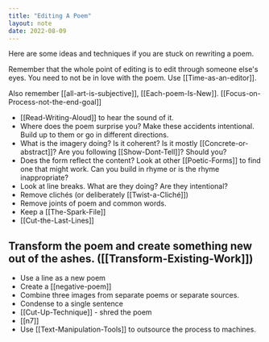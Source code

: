 ```yaml
---
title: "Editing A Poem"
layout: note
date: 2022-08-09
---
```


Here are some ideas and techniques if you are stuck on rewriting a poem.

Remember that the whole point of editing is to edit through someone else's eyes. You need to not be in love with the poem.  Use [[Time-as-an-editor]].  

Also remember [[all-art-is-subjective]], [[Each-poem-Is-New]]. [[Focus-on-Process-not-the-end-goal]]

-   [[Read-Writing-Aloud]] to hear the sound of it.
-   Where does the poem surprise you? Make these accidents intentional. Build up to them or go in different directions.
-   What is the imagery doing? Is it coherent? Is it mostly [[Concrete-or-abstract]]? Are you following [[Show-Dont-Tell]]? Should you?
-   Does the form reflect the content? Look at other [[Poetic-Forms]] to find one that might work. Can you build in rhyme or is the rhyme inappropriate?
-   Look at line breaks. What are they doing? Are they intentional?
-   Remove clichés (or deliberately [[Twist-a-Cliché]])
-   Remove joints of poem and common words.
-   Keep a [[The-Spark-File]]
-   [[Cut-the-Last-Lines]]

## Transform the poem and create something new out of the ashes. ([[Transform-Existing-Work]])

-   Use a line as a new poem
-   Create a [[negative-poem]]
-   Combine three images from separate poems or separate sources.
-   Condense to a single sentence
-   [[Cut-Up-Technique]] - shred the poem
-   [[n7]]
-   Use [[Text-Manipulation-Tools]] to outsource the process to machines.



